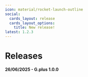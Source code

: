 ```yaml
---
icon: material/rocket-launch-outline
social:
  cards_layout: release
  cards_layout_options:
    title: New release!
latest: 1.2.3
---
```


# Releases

**26/06/2025 - G.plus 1.0.0**
